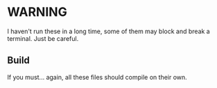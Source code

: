 # WARNING
I haven't run these in a long time, some of them may block and break a terminal. Just be careful.

## Build
If you must... again, all these files should compile on their own.
